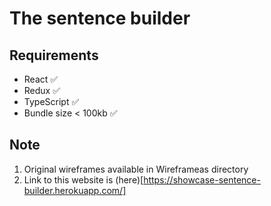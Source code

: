 # The sentence builder

## Requirements

- React ✅
- Redux ✅
- TypeScript ✅
- Bundle size < 100kb ✅

## Note

1. Original wireframes available in Wireframeas directory
2. Link to this website is (here)[https://showcase-sentence-builder.herokuapp.com/]
